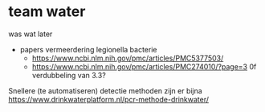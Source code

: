 # team water
was wat later

- papers vermeerdering legionella bacterie
    - https://www.ncbi.nlm.nih.gov/pmc/articles/PMC5377503/
    - https://www.ncbi.nlm.nih.gov/pmc/articles/PMC274010/?page=3
    0f verdubbeling van 3.3?

Snellere (te automatiseren) detectie methoden zijn er bijna
https://www.drinkwaterplatform.nl/pcr-methode-drinkwater/
